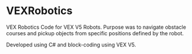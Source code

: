 # VEXRobotics

VEX Robotics Code for VEX V5 Robots. Purpose was to navigate obstacle courses and pickup objects from specific positions defined by the robot. 

Developed using C# and block-coding using VEX V5.

